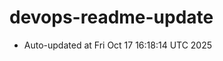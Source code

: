 # devops-readme-update
<!--START_SECTION:activity-->
- Auto-updated at Fri Oct 17 16:18:14 UTC 2025
<!--END_SECTION:activity-->
